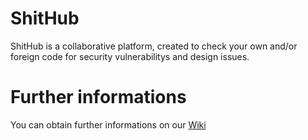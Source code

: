 # ShitHub
ShitHub is a collaborative platform, created to check your own and/or foreign code for security vulnerabilitys and design issues.

# Further informations
You can obtain further informations on our [Wiki](../../wiki/)

